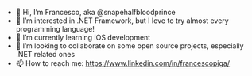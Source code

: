 - 👋 Hi, I’m Francesco, aka @snapehalfbloodprince
- 👀 I’m interested in .NET Framework, but I love to try almost every programming language!
- 🌱 I’m currently learning iOS development
- 💞️ I’m looking to collaborate on some open source projects, especially .NET related ones
- 📫 How to reach me: https://www.linkedin.com/in/francescopiga/

<!---
snapehalfbloodprince/snapehalfbloodprince is a ✨ special ✨ repository because its `README.md` (this file) appears on your GitHub profile.
You can click the Preview link to take a look at your changes.
--->
